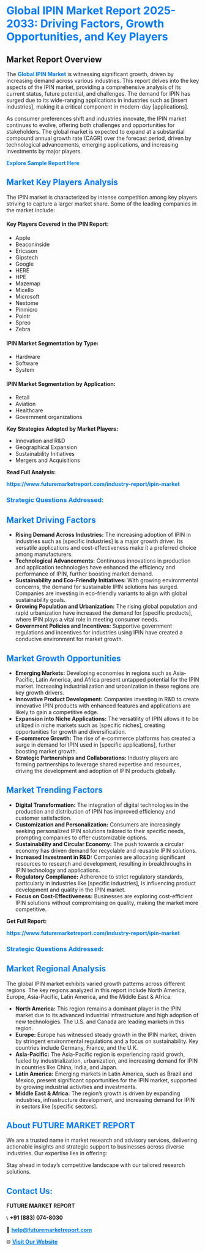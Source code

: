 <h1 style="color: #007BFF;">Global IPIN Market Report 2025-2033: Driving Factors, Growth Opportunities, and Key Players</h1>

<section id="overview">
<h2>Market Report Overview</h2>
<p>The <a href="https://www.futuremarketreport.com/industry-report/ipin-market" style="color: #007BFF; text-decoration: none;"><strong>Global IPIN Market</strong></a> is witnessing significant growth, driven by increasing demand across various industries. This report delves into the key aspects of the IPIN market, providing a comprehensive analysis of its current status, future potential, and challenges. The demand for IPIN has surged due to its wide-ranging applications in industries such as [insert industries], making it a critical component in modern-day [applications].</p>
<p>As consumer preferences shift and industries innovate, the IPIN market continues to evolve, offering both challenges and opportunities for stakeholders. The global market is expected to expand at a substantial compound annual growth rate (CAGR) over the forecast period, driven by technological advancements, emerging applications, and increasing investments by major players.</p>
</section>

<section id="overview">
<p><a href="https://www.futuremarketreport.com/request-sample/reportId=63467" style="color: #007BFF; text-decoration: none;"><strong>Explore Sample Report Here</strong></a></p>
</section>

<section id="key-players">
<h2 style="color: #007BFF;">Market Key Players Analysis</h2>
<p>The IPIN market is characterized by intense competition among key players striving to capture a larger market share. Some of the leading companies in the market include:</p>
<h4>Key Players Covered in the IPIN Report:</h4>
<ul><li>Apple</li><li>Beaconinside</li><li>Ericsson</li><li>Gipstech</li><li>Google</li><li>HERE</li><li>HPE</li><li>Mazemap</li><li>Micello</li><li>Microsoft</li><li>Nextome</li><li>Pinmicro</li><li>Pointr</li><li>Spreo</li><li>Zebra</li></ul>
<h4>IPIN Market Segmentation by Type:</h4>
<ul><li>Hardware</li><li>Software</li><li>System</li></ul>

<h4>IPIN Market Segmentation by Application:</h4>
<ul><li>Retail</li><li>Aviation</li><li>Healthcare</li><li>Government organizations</li></ul>
<p><strong>Key Strategies Adopted by Market Players:</strong></p>
<ul>
<li>Innovation and R&D</li>
<li>Geographical Expansion</li>
<li>Sustainability Initiatives</li>
<li>Mergers and Acquisitions</li>
</ul>
</section>

<section>
<p><strong>Read Full Analysis: </strong></p><a href="https://www.futuremarketreport.com/industry-report/ipin-market" style="color: #007BFF; text-decoration: none;"><strong>https://www.futuremarketreport.com/industry-report/ipin-market</strong></a>
<h3 style="color: #007BFF;">Strategic Questions Addressed:</h3>
</section>

<section id="driving-factors">
<h2 style="color: #007BFF;">Market Driving Factors</h2>
<ul>
<li><strong>Rising Demand Across Industries:</strong> The increasing adoption of IPIN in industries such as [specific industries] is a major growth driver. Its versatile applications and cost-effectiveness make it a preferred choice among manufacturers.</li>
<li><strong>Technological Advancements:</strong> Continuous innovations in production and application technologies have enhanced the efficiency and performance of IPIN, further boosting market demand.</li>
<li><strong>Sustainability and Eco-Friendly Initiatives:</strong> With growing environmental concerns, the demand for sustainable IPIN solutions has surged. Companies are investing in eco-friendly variants to align with global sustainability goals.</li>
<li><strong>Growing Population and Urbanization:</strong> The rising global population and rapid urbanization have increased the demand for [specific products], where IPIN plays a vital role in meeting consumer needs.</li>
<li><strong>Government Policies and Incentives:</strong> Supportive government regulations and incentives for industries using IPIN have created a conducive environment for market growth.</li>
</ul>
</section>

<section id="growth-opportunities">
<h2 style="color: #007BFF;">Market Growth Opportunities</h2>
<ul>
<li><strong>Emerging Markets:</strong> Developing economies in regions such as Asia-Pacific, Latin America, and Africa present untapped potential for the IPIN market. Increasing industrialization and urbanization in these regions are key growth drivers.</li>
<li><strong>Innovative Product Development:</strong> Companies investing in R&D to create innovative IPIN products with enhanced features and applications are likely to gain a competitive edge.</li>
<li><strong>Expansion into Niche Applications:</strong> The versatility of IPIN allows it to be utilized in niche markets such as [specific niches], creating opportunities for growth and diversification.</li>
<li><strong>E-commerce Growth:</strong> The rise of e-commerce platforms has created a surge in demand for IPIN used in [specific applications], further boosting market growth.</li>
<li><strong>Strategic Partnerships and Collaborations:</strong> Industry players are forming partnerships to leverage shared expertise and resources, driving the development and adoption of IPIN products globally.</li>
</ul>
</section>

<section id="trending-factors">
<h2 style="color: #007BFF;">Market Trending Factors</h2>
<ul>
<li><strong>Digital Transformation:</strong> The integration of digital technologies in the production and distribution of IPIN has improved efficiency and customer satisfaction.</li>
<li><strong>Customization and Personalization:</strong> Consumers are increasingly seeking personalized IPIN solutions tailored to their specific needs, prompting companies to offer customizable options.</li>
<li><strong>Sustainability and Circular Economy:</strong> The push towards a circular economy has driven demand for recyclable and reusable IPIN solutions.</li>
<li><strong>Increased Investment in R&D:</strong> Companies are allocating significant resources to research and development, resulting in breakthroughs in IPIN technology and applications.</li>
<li><strong>Regulatory Compliance:</strong> Adherence to strict regulatory standards, particularly in industries like [specific industries], is influencing product development and quality in the IPIN market.</li>
<li><strong>Focus on Cost-Effectiveness:</strong> Businesses are exploring cost-efficient IPIN solutions without compromising on quality, making the market more competitive.</li>
</ul>
</section>

<section>
<p><strong>Get Full Report: </strong></p><a href="https://www.futuremarketreport.com/industry-report/ipin-market" style="color: #007BFF; text-decoration: none;"><strong>https://www.futuremarketreport.com/industry-report/ipin-market</strong></a>
<h3 style="color: #007BFF;">Strategic Questions Addressed:</h3>
</section>


<section id="regional-analysis">
<h2 style="color: #007BFF;">Market Regional Analysis</h2>
<p>The global IPIN market exhibits varied growth patterns across different regions. The key regions analyzed in this report include North America, Europe, Asia-Pacific, Latin America, and the Middle East & Africa:</p>
<ul>
<li><strong>North America:</strong> This region remains a dominant player in the IPIN market due to its advanced industrial infrastructure and high adoption of new technologies. The U.S. and Canada are leading markets in this region.</li>
<li><strong>Europe:</strong> Europe has witnessed steady growth in the IPIN market, driven by stringent environmental regulations and a focus on sustainability. Key countries include Germany, France, and the U.K.</li>
<li><strong>Asia-Pacific:</strong> The Asia-Pacific region is experiencing rapid growth, fueled by industrialization, urbanization, and increasing demand for IPIN in countries like China, India, and Japan.</li>
<li><strong>Latin America:</strong> Emerging markets in Latin America, such as Brazil and Mexico, present significant opportunities for the IPIN market, supported by growing industrial activities and investments.</li>
<li><strong>Middle East & Africa:</strong> The region’s growth is driven by expanding industries, infrastructure development, and increasing demand for IPIN in sectors like [specific sectors].</li>
</ul>
</section>

<footer>
<h2 style="color: #007BFF;">About FUTURE MARKET REPORT</h2>
<p>We are a trusted name in market research and advisory services, delivering actionable insights and strategic support to businesses across diverse industries. Our expertise lies in offering:</p>

<p>Stay ahead in today’s competitive landscape with our tailored research solutions.</p>

<h2 style="color: #007BFF;">Contact Us:</h2>
<p><strong>FUTURE MARKET REPORT</strong></p>
<p>📞 <strong>+91 (883) 074-8030</strong></p>
<p>📧 <strong><a href="mailto:help@futuremarketreport.com" style="color: #007BFF;">help@futuremarketreport.com</a></strong></p>
<p>🌐 <strong><a href="https://www.futuremarketreport.com/" style="color: #007BFF;">Visit Our Website</a></strong></p>
</footer>